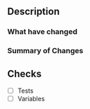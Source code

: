 ## Description

### What have changed

### Summary of Changes

## Checks
- [ ] Tests
- [ ] Variables
